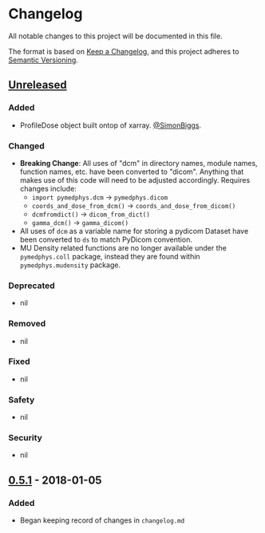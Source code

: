 # Changelog
All notable changes to this project will be documented in this file.

The format is based on [Keep a Changelog](https://keepachangelog.com/en/1.0.0/),
and this project adheres to [Semantic Versioning](https://semver.org/spec/v2.0.0.html).

## [Unreleased]
### Added
- ProfileDose object built ontop of xarray. [@SimonBiggs](https://github.com/SimonBiggs).

### Changed
- **Breaking Change**: All uses of "dcm" in directory names, module names, function names, etc.
  have been converted to "dicom". Anything that makes use of this code will need to be
  adjusted accordingly. Requires changes include:
    - `import pymedphys.dcm`       &rightarrow; `pymedphys.dicom`
    - `coords_and_dose_from_dcm()` &rightarrow; `coords_and_dose_from_dicom()`
    - `dcmfromdict()`              &rightarrow; `dicom_from_dict()`
    - `gamma_dcm()`                &rightarrow; `gamma_dicom()`
- All uses of `dcm` as a variable name for storing a pydicom Dataset have been converted to `ds` to
  match PyDicom convention.
- MU Density related functions are no longer available under the `pymedphys.coll` package, instead they are found within `pymedphys.mudensity` package.

### Deprecated
- nil

### Removed
- nil

### Fixed
- nil

### Safety
- nil

### Security
- nil


## [0.5.1] - 2018-01-05
### Added
- Began keeping record of changes in `changelog.md`


[Unreleased]: https://github.com/pymedphys/pymedphys/compare/v0.5.1...master
[0.5.1]: https://github.com/pymedphys/pymedphys/compare/v0.4.3...v0.5.1
